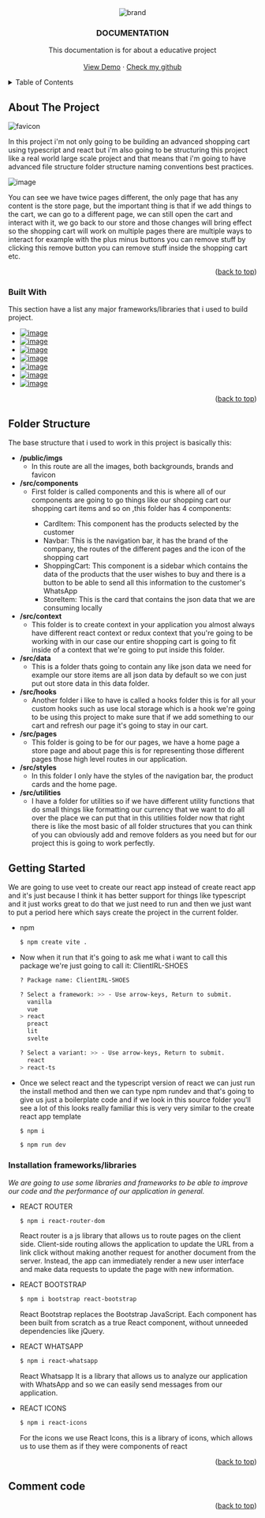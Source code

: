 <a name="readme-top"></a>


<!-- PROJECT LOGO -->
<br />
<div align="center">
  
  ![brand](https://user-images.githubusercontent.com/50422794/210927623-aaef949f-e6f3-4ec6-b87b-59e78da564b8.png)


  <h3 align="center">DOCUMENTATION</h3>

  <p align="center">
    This documentation is for about a educative project
    <br />
    <br />
    <a href="https://shop-drab-seven.vercel.app/">View Demo</a>
    ·
    <a href="https://github.com/bryan0175">Check my github</a>
  </p>
</div>

<!-- TABLE OF CONTENTS -->
<details>
  <summary>Table of Contents</summary>
  <ol>
    <li>
      <a href="#about-the-project">About The Project</a>
      <ul>
        <li><a href="#built-with">Built With</a></li>
      </ul>
    </li>
    <li><a href="#folder-structure">Folder Structure</a></li>
    <li>
      <a href="#getting-started">Getting Started</a>
      <ul>
        <li><a href="#Installation-frameworks/libraries">Installation frameworks/libraries</a></li>
      </ul>
    </li>
    <li><a href="#comment-code">Usage</a></li>
  </ol>
</details>

<!-- ABOUT THE PROJECT -->
## About The Project

![favicon](https://user-images.githubusercontent.com/50422794/210928339-2496140e-5894-48f2-b29d-fcf5ac950f3b.png)

In this project i'm not only going to be building an advanced shopping cart using typescript and react but i'm also going to be structuring this project like a real world large scale project and that means that i'm going to have advanced file structure folder structure naming conventions best practices.

![image](https://user-images.githubusercontent.com/50422794/211107504-52cb2510-30cf-4080-8111-7a3b26133fc2.png)

You can see we have twice pages different, the only page that has any content is the store page, but the important thing is that if we add things to the cart, we can go to a different page, we can still open the cart and interact with it, we go back to our store and those changes will bring effect so the shopping cart will work on multiple pages there are multiple ways to interact for example with the plus minus buttons you can remove stuff by clicking this remove button you can remove stuff inside the shopping cart etc. 

<p align="right">(<a href="#readme-top">back to top</a>)</p>

### Built With

This section have a list any major frameworks/libraries that i used to build project.

* <a href="https://reactjs.org">![image](https://user-images.githubusercontent.com/50422794/211116164-7b79fadd-869a-43e3-8053-a224f080f9c2.png)</a>
* <a href="https://react-bootstrap.github.io/">![image](https://user-images.githubusercontent.com/50422794/211116613-640f8d4b-14a2-439b-b16f-04e80f732dec.png)</a>
* <a href="https://www.typescriptlang.org/">![image](https://user-images.githubusercontent.com/50422794/211115885-4109d78c-7874-4286-95df-740a17471561.png)</a>
* <a href="https://react-icons.github.io/react-icons/">![image](https://user-images.githubusercontent.com/50422794/211116212-ef61c9ba-9787-42f1-917d-b49a15a2d75c.png)</a>
* <a href="https://reactrouter.com/en/main">![image](https://user-images.githubusercontent.com/50422794/211116261-6cda0e56-0192-4c44-a9ec-7f7f921e1f79.png)</a>
* <a href="https://vitejs.dev/">![image](https://user-images.githubusercontent.com/50422794/211116300-7c7fbe4b-0b0e-4bb7-9972-ef832ea71bd3.png)</a>
* <a href="https://www.npmjs.com/package/react-whatsapp">![image](https://user-images.githubusercontent.com/50422794/211116083-1ff4eb91-f7a6-47aa-ad14-07370b8caa26.png)</a>


<p align="right">(<a href="#readme-top">back to top</a>)</p>


<!-- Folder Structure -->
## Folder Structure

The base structure that i used to work in this project is basically this:

<ul>
  <li>
    <span><strong>/public/imgs</strong></span>
    <ul>
      <li>In this route are all the images, both backgrounds, brands and favicon</li>
    </ul>
  </li>
 <li>
    <span><strong>/src/components</strong></span>
    <ul>
      <li>First folder is called components and this is where all of our components are going to go things like our shopping cart our shopping cart items and so on ,this folder has 4 components:</li>
      <ul>
        <li>CardItem: This component has the products selected by the customer</li>
        <li>Navbar: This is the navigation bar, it has the brand of the company, the routes of the different pages and the icon of the shopping cart</li>
        <li>ShoppingCart: This component is a sidebar which contains the data of the products that the user wishes to buy and there is a button to be able to send all this information to the customer's WhatsApp</li>
        <li>StoreItem: This is the card that contains the json data that we are consuming locally</li>
      </ul>
    </ul>
  </li>
  <li>
    <span><strong>/src/context</strong></span>
    <ul>
      <li>This folder is to create context in your application you almost always have different react context or redux context that you're going to be working with in our case our entire shopping cart is going to fit inside of a context that we're going to put inside this folder.</li>
    </ul>
  </li>
  <li>
    <span><strong>/src/data</strong></span>
    <ul>
      <li>This is a folder thats going to contain any like json data we need for example our store items
are all json data by default so we con just put out store data in this data folder.</li>
    </ul>
  </li>
  <li>
    <span><strong>/src/hooks</strong></span>
    <ul>
      <li>Another folder i like to have is called a hooks folder this is for all your custom hooks such as use local storage which is a hook we're going to be using this project to make sure that if we add something to our cart and refresh our page it's going to stay in our cart.</li>
    </ul>
  </li>
  <li>
    <span><strong>/src/pages</strong></span>
    <ul>
      <li>This folder is going to be for our pages, we have a home page a store page and about page this is for representing those different pages those high level routes in our application.</li>
    </ul>
  </li>
  <li>
    <span><strong>/src/styles</strong></span>
    <ul>
      <li>In this folder I only have the styles of the navigation bar, the product cards and the home page.</li>
    </ul>
  </li>
  <li>
    <span><strong>/src/utilities</strong></span>
    <ul>
      <li>I have a folder for utilities so if we have different utility functions that do small things like formatting our currency that we want to do all over the place we can put that in this utilities folder now that right there is like the most basic of all folder structures that you can think of you can obviously add and remove folders as you need but for our project this is going to work perfectly.</li>
    </ul>
  </li>
</ul>


<!-- GETTING STARTED -->
## Getting Started

We are going to use veet to create our react app instead of create react app and it's just because I think it has better support for things like typescript and it just works great to do that we just need to run and then we just want to put a period here which says create the project in the current folder.

* npm
  ```sh
  $ npm create vite .
  ```
* Now when it run that it's going to ask me what i want to call this package we're just going to call it: ClientIRL-SHOES
  ```sh
  ? Package name: ClientIRL-SHOES
  ```
  
  ```sh
  ? Select a framework: >> - Use arrow-keys, Return to submit.
    vanilla
    vue
  > react
    preact
    lit
    svelte
  ```
  
  ```sh
  ? Select a variant: >> - Use arrow-keys, Return to submit.
    react
  > react-ts
  ```
* Once we select react and the typescript version of react we can just run the install method and then we can type npm rundev and that's going to give us just a boilerplate code and if we look in this source folder you'll see a lot of this looks really familiar this is very very similar to the create react app template
  ```sh
  $ npm i
  ```

  ```sh
  $ npm run dev
  ```
  
### Installation frameworks/libraries

_We are going to use some libraries and frameworks to be able to improve our code and the performance of our application in general._

* REACT ROUTER
  ```sh
  $ npm i react-router-dom
  ```
  React router is a js library that allows us to route pages on the client side.
  Client-side routing allows the application to update the URL
  from a link click without making another request for another document from the server.
  Instead, the app can immediately render a new user interface
  and make data requests to update the page with new information.

* REACT BOOTSTRAP
  ```sh
  $ npm i bootstrap react-bootstrap
  ```
  React Bootstrap replaces the Bootstrap JavaScript. Each component has 
  been built from scratch as a true React component, without unneeded dependencies like jQuery.

* REACT WHATSAPP
  ```sh
  $ npm i react-whatsapp
  ```
  React Whatsapp It is a library that allows us to analyze our application with 
  WhatsApp and so we can easily send messages from our application.

* REACT ICONS
  ```sh
  $ npm i react-icons
  ```
  For the icons we use React Icons, this is a library
  of icons, which allows us to use them as if they were components of react

<p align="right">(<a href="#readme-top">back to top</a>)</p>



<!-- USAGE EXAMPLES -->
## Comment code



<p align="right">(<a href="#readme-top">back to top</a>)</p>
